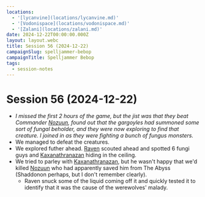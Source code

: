 ```yaml
---
locations:
  - '[lycanvine](locations/lycanvine.md)'
  - '[Vodonispace](locations/vodonispace.md)'
  - '[Zalani](locations/zalani.md)'
date: 2024-12-22T00:00:00.000Z
layout: layout.webc
title: Session 56 (2024-12-22)
campaignSlug: spelljammer-bebop
campaignTitle: Spelljammer Bebop
tags:
  - session-notes
---
```

# Session 56 (2024-12-22)

- *I missed the first 2 hours of the game, but the jist was that they beat Commander [Nozuun](npcs/nozuun.md), found out that the gargoyles had summoned some sort of fungal beholder, and they were now exploring to find that creature. I joined in as they were fighting a bunch of fungus monsters.*
- We managed to defeat the creatures.
- We explored futher ahead. [Raven](pcs/raven.md) scouted ahead and spotted 6 fungi guys and [Kaxanathranazan](npcs/kaxanathranazan.md) hiding in the ceiling.
- We tried to parley with [Kaxanathranazan](npcs/kaxanathranazan.md), but he wasn't happy that we'd killed [Nozuun](npcs/nozuun.md) who had apparently saved him from The Abyss (Shaddonon perhaps, but I don't remember clearly).
	- Raven snuck some of the liquid coming off it and quickly tested it to identify that it was the cause of the werewolves' malady.
